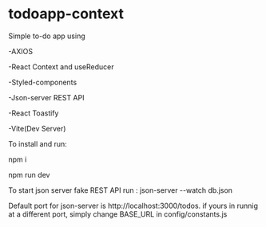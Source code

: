 # todoapp-context

Simple to-do app using

-AXIOS

-React Context and useReducer

-Styled-components

-Json-server REST API

-React Toastify

-Vite(Dev Server)

To install and run:


npm i 


npm run dev

To start json server fake REST API run :
json-server --watch db.json

Default port for json-server is http://localhost:3000/todos. if yours in runnig at a different port, 
simply change BASE_URL in config/constants.js
